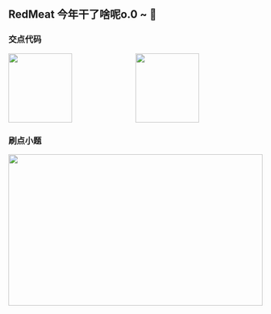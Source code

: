 ## RedMeat 今年干了啥呢o.0 ~ 🌱
### 交点代码
<img algin="" width="50%" height="137px" src="https://github-readme-stats.vercel.app/api?username=BlueJokerVI&hide_title=true&hide_border=true&show_icons=true&include_all_commits=true&line_height=21&bg_color=0,ee3f4d,FFD479,FFFC79,73FA79&theme=black&locale=cn" /><img width="50%" algin="" height="137px" src="https://github-readme-stats.vercel.app/api/top-langs/?username=BlueJokerVI&hide_title=true&hide_border=true&layout=compact&bg_color=0,73FA79,73FDFF,D783FF&theme=graywhite&locale=cn" />

### 刷点小题
<img width="100%" height="300px" src="https://leetcard.jacoblin.cool/bai-ai-ai?site=cn&theme=nord&ext=heatmap&hide=easy-solved-count,medium-solved-count,hard-solved-count">

<!--
**BlueJokerVI/BlueJokerVI** is a ✨ _special_ ✨ repository because its `README.md` (this file) appears on your GitHub profile.

Here are some ideas to get you started:

- 🔭 I’m currently working on ...
- 🌱 I’m currently learning ...
- 👯 I’m looking to collaborate on ...
- 🤔 I’m looking for help with ...
- 💬 Ask me about ...
- 📫 How to reach me: ...
- 😄 Pronouns: ...
- ⚡ Fun fact: ...
-->
